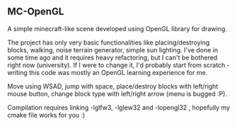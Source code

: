 <h2>MC-OpenGL</h2>

A simple minecraft-like scene developed using OpenGL library for drawing.

The project has only very basic functionalities like placing/destroying blocks, walking, noise terrain generator, simple sun lighting. I've done in some time ago and it requires heavy refactoring, but I can't be bothered right now (university). If I were to change it, I'd probably start from scratch - writing this code was mostly an OpenGL learning experience for me.

Move using WSAD, jump with space, place/destroy blocks with left/right mouse button, change block type with left/right arrow (menu is bugged :P).

Compilation requires linking -lglfw3, -lglew32 and -lopengl32 , hopefully my cmake file works for you :)